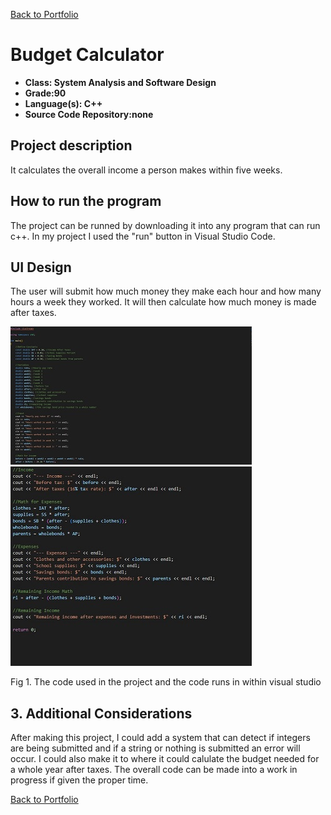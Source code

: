 [Back to Portfolio](./)

Budget Calculator
===============

-   **Class: System Analysis and Software Design** 
-   **Grade:90** 
-   **Language(s): C++** 
-   **Source Code Repository:none**

## Project description

It calculates the overall income a person makes within five weeks.

## How to run the program

The project can be runned by downloading it into any program that can run c++. In my project I used the "run" button in Visual Studio Code.

## UI Design

The user will submit how much money they make each hour and how many hours a week they worked. It will then calculate how much money is made after taxes.

![screenshot](images/p1.jpg)  
![screenshot](images/p1_2.jpg)

Fig 1. The code used in the project and the code runs in within visual studio

## 3. Additional Considerations

After making this project, I could add a system that can detect if integers are being submitted and if a string or nothing is submitted an error will occur. I could also make it to where it could calulate the budget needed for a whole year after taxes. The overall code can be made into a work in progress if given the proper time.

[Back to Portfolio](./)
